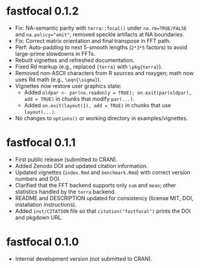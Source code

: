 # fastfocal 0.1.2

* Fix: NA-semantic parity with `terra::focal()` under `na.rm=TRUE/FALSE` and
  `na.policy="omit"`; removed speckle artifacts at NA boundaries.
* Fix: Correct matrix orientation and final transpose in FFT path.
* Perf: Auto-padding to next 5-smooth lengths (`2*3*5` factors) to avoid large-prime
  slowdowns in FFTs.
* Rebuilt vignettes and refreshed documentation.
* Fixed Rd markup (e.g., replaced `{terra}` with `\pkg{terra}`).
* Removed non-ASCII characters from R sources and roxygen; math now uses Rd math (e.g., `\eqn{\sigma}`).
* Vignettes now restore user graphics state:
  - Added `oldpar <- par(no.readonly = TRUE); on.exit(par(oldpar), add = TRUE)` in chunks that modify `par(...)`.
  - Added `on.exit(layout(1), add = TRUE)` in chunks that use `layout(...)`.
* No changes to `options()` or working directory in examples/vignettes.

# fastfocal 0.1.1

* First public release (submitted to CRAN).
* Added Zenodo DOI and updated citation information.
* Updated vignettes (`index.Rmd` and `benchmark.Rmd`) with correct version numbers and DOI.
* Clarified that the FFT backend supports only `sum` and `mean`; other statistics handled by the `terra` backend.
* README and DESCRIPTION updated for consistency (license MIT, DOI, installation instructions).
* Added `inst/CITATION` file so that `citation("fastfocal")` prints the DOI and pkgdown URL.

# fastfocal 0.1.0

* Internal development version (not submitted to CRAN).
